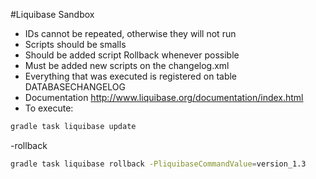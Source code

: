 #Liquibase Sandbox
- IDs cannot be repeated, otherwise they will not run
- Scripts should be smalls
- Should be added script Rollback whenever possible
- Must be added new scripts on the changelog.xml
- Everything that was executed is registered on table DATABASECHANGELOG
- Documentation http://www.liquibase.org/documentation/index.html
- To execute:

```bash
gradle task liquibase update
```
	

-rollback
```bash
gradle task liquibase rollback -PliquibaseCommandValue=version_1.3
```

